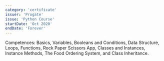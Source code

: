 ```yaml
---
category: 'certificate'
issuer: 'Progate'
issue: 'Python Course'
startDate: 'Oct 2020'
endDate: 'Forever'
---
```


Competences: Basics, Variables, Booleans and Conditions, Data Structure, Loops, Functions, Rock Paper Scissors App, Classes and Instances, Instance Methods, The Food Ordering System, and Class Inheritance.
